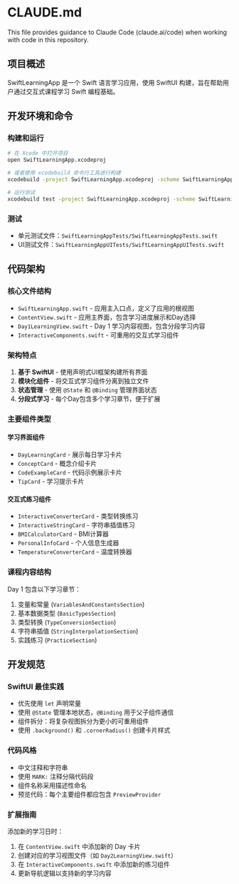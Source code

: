 # CLAUDE.md

This file provides guidance to Claude Code (claude.ai/code) when working with code in this repository.

## 项目概述

SwiftLearningApp 是一个 Swift 语言学习应用，使用 SwiftUI 构建，旨在帮助用户通过交互式课程学习 Swift 编程基础。

## 开发环境和命令

### 构建和运行
```bash
# 在 Xcode 中打开项目
open SwiftLearningApp.xcodeproj

# 或者使用 xcodebuild 命令行工具进行构建
xcodebuild -project SwiftLearningApp.xcodeproj -scheme SwiftLearningApp -destination 'platform=iOS Simulator,name=iPhone 15' build

# 运行测试
xcodebuild test -project SwiftLearningApp.xcodeproj -scheme SwiftLearningApp -destination 'platform=iOS Simulator,name=iPhone 15'
```

### 测试
- 单元测试文件：`SwiftLearningAppTests/SwiftLearningAppTests.swift`
- UI测试文件：`SwiftLearningAppUITests/SwiftLearningAppUITests.swift`

## 代码架构

### 核心文件结构
- `SwiftLearningApp.swift` - 应用主入口点，定义了应用的根视图
- `ContentView.swift` - 应用主界面，包含学习进度展示和Day选择
- `Day1LearningView.swift` - Day 1 学习内容视图，包含分段学习内容
- `InteractiveComponents.swift` - 可重用的交互式学习组件

### 架构特点
1. **基于 SwiftUI** - 使用声明式UI框架构建所有界面
2. **模块化组件** - 将交互式学习组件分离到独立文件
3. **状态管理** - 使用 `@State` 和 `@Binding` 管理界面状态
4. **分段式学习** - 每个Day包含多个学习章节，便于扩展

### 主要组件类型

#### 学习界面组件
- `DayLearningCard` - 展示每日学习卡片
- `ConceptCard` - 概念介绍卡片
- `CodeExampleCard` - 代码示例展示卡片  
- `TipCard` - 学习提示卡片

#### 交互式练习组件
- `InteractiveConverterCard` - 类型转换练习
- `InteractiveStringCard` - 字符串插值练习
- `BMICalculatorCard` - BMI计算器
- `PersonalInfoCard` - 个人信息生成器
- `TemperatureConverterCard` - 温度转换器

### 课程内容结构
Day 1 包含以下学习章节：
1. 变量和常量 (`VariablesAndConstantsSection`)
2. 基本数据类型 (`BasicTypesSection`)
3. 类型转换 (`TypeConversionSection`)
4. 字符串插值 (`StringInterpolationSection`)
5. 实践练习 (`PracticeSection`)

## 开发规范

### SwiftUI 最佳实践
- 优先使用 `let` 声明常量
- 使用 `@State` 管理本地状态，`@Binding` 用于父子组件通信
- 组件拆分：将复杂视图拆分为更小的可重用组件
- 使用 `.background()` 和 `.cornerRadius()` 创建卡片样式

### 代码风格
- 中文注释和字符串
- 使用 `MARK:` 注释分隔代码段
- 组件名称采用描述性命名
- 预览代码：每个主要组件都应包含 `PreviewProvider`

### 扩展指南
添加新的学习日时：
1. 在 `ContentView.swift` 中添加新的 Day 卡片
2. 创建对应的学习视图文件（如 `Day2LearningView.swift`）
3. 在 `InteractiveComponents.swift` 中添加新的练习组件
4. 更新导航逻辑以支持新的学习内容